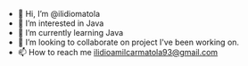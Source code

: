 - 👋 Hi, I’m @ilidiomatola
- 👀 I’m interested in Java
- 🌱 I’m currently learning Java
- 💞️ I’m looking to collaborate on project I've been working on.
- 📫 How to reach me ilidioamilcarmatola93@gmail.com

<!---
ilidiomatola/ilidiomatola is a ✨ special ✨ repository because its `README.md` (this file) appears on your GitHub profile.
You can click the Preview link to take a look at your changes.
--->
